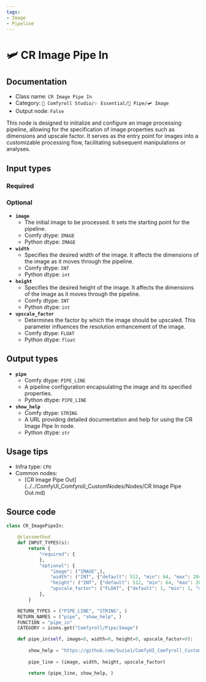 ```yaml
---
tags:
- Image
- Pipeline
---
```


# 🛩 CR Image Pipe In
## Documentation
- Class name: `CR Image Pipe In`
- Category: `🧩 Comfyroll Studio/✨ Essential/🎷 Pipe/🛩️ Image`
- Output node: `False`

This node is designed to initialize and configure an image processing pipeline, allowing for the specification of image properties such as dimensions and upscale factor. It serves as the entry point for images into a customizable processing flow, facilitating subsequent manipulations or analyses.
## Input types
### Required
### Optional
- **`image`**
    - The initial image to be processed. It sets the starting point for the pipeline.
    - Comfy dtype: `IMAGE`
    - Python dtype: `IMAGE`
- **`width`**
    - Specifies the desired width of the image. It affects the dimensions of the image as it moves through the pipeline.
    - Comfy dtype: `INT`
    - Python dtype: `int`
- **`height`**
    - Specifies the desired height of the image. It affects the dimensions of the image as it moves through the pipeline.
    - Comfy dtype: `INT`
    - Python dtype: `int`
- **`upscale_factor`**
    - Determines the factor by which the image should be upscaled. This parameter influences the resolution enhancement of the image.
    - Comfy dtype: `FLOAT`
    - Python dtype: `float`
## Output types
- **`pipe`**
    - Comfy dtype: `PIPE_LINE`
    - A pipeline configuration encapsulating the image and its specified properties.
    - Python dtype: `PIPE_LINE`
- **`show_help`**
    - Comfy dtype: `STRING`
    - A URL providing detailed documentation and help for using the CR Image Pipe In node.
    - Python dtype: `str`
## Usage tips
- Infra type: `CPU`
- Common nodes:
    - [CR Image Pipe Out](../../ComfyUI_Comfyroll_CustomNodes/Nodes/CR Image Pipe Out.md)



## Source code
```python
class CR_ImagePipeIn:

    @classmethod
    def INPUT_TYPES(s):
        return {
            "required": {
            },
            "optional": {
                "image": ("IMAGE",),
                "width": ("INT", {"default": 512, "min": 64, "max": 2048}),
                "height": ("INT", {"default": 512, "min": 64, "max": 2048}),
                "upscale_factor": ("FLOAT", {"default": 1, "min": 1, "max": 2000})
            },
        }

    RETURN_TYPES = ("PIPE_LINE", "STRING", )
    RETURN_NAMES = ("pipe", "show_help", )
    FUNCTION = "pipe_in"
    CATEGORY = icons.get("Comfyroll/Pipe/Image")

    def pipe_in(self, image=0, width=0, height=0, upscale_factor=0):
        
        show_help = "https://github.com/Suzie1/ComfyUI_Comfyroll_CustomNodes/wiki/Pipe-Nodes#cr-image-pipe-in"
        
        pipe_line = (image, width, height, upscale_factor)

        return (pipe_line, show_help, )

```
